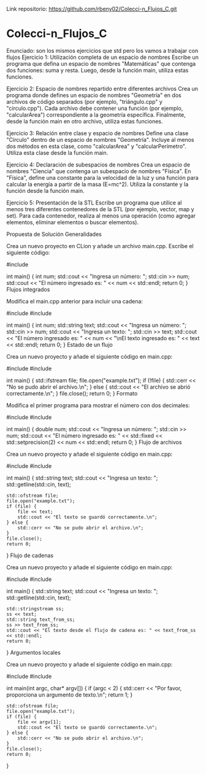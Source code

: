 Link repositorio: https://github.com/rbeny02/Colecci-n_Flujos_C.git
# Colecci-n_Flujos_C
Enunciado: 
son los mismos ejercicios que std pero los vamos a trabajar con flujos
Ejercicio 1: Utilización completa de un espacio de nombres Escribe un programa que defina un espacio de nombres "Matemáticas" que contenga dos funciones: suma y resta. Luego, desde la función main, utiliza estas funciones.

Ejercicio 2: Espacio de nombres repartido entre diferentes archivos Crea un programa donde defines un espacio de nombres "Geometría" en dos archivos de código separados (por ejemplo, "triángulo.cpp" y "círculo.cpp"). Cada archivo debe contener una función (por ejemplo, "calcularArea") correspondiente a la geometría específica. Finalmente, desde la función main en otro archivo, utiliza estas funciones.

Ejercicio 3: Relación entre clase y espacio de nombres Define una clase "Círculo" dentro de un espacio de nombres "Geometría". Incluye al menos dos métodos en esta clase, como "calcularArea" y "calcularPerímetro". Utiliza esta clase desde la función main.

Ejercicio 4: Declaración de subespacios de nombres Crea un espacio de nombres "Ciencia" que contenga un subespacio de nombres "Física". En "Física", define una constante para la velocidad de la luz y una función para calcular la energía a partir de la masa (E=mc^2). Utiliza la constante y la función desde la función main.

Ejercicio 5: Presentación de la STL Escribe un programa que utilice al menos tres diferentes contenedores de la STL (por ejemplo, vector, map y set). Para cada contenedor, realiza al menos una operación (como agregar elementos, eliminar elementos o buscar elementos).

Propuesta de Solución
Generalidades

Crea un nuevo proyecto en CLion y añade un archivo main.cpp. Escribe el siguiente código:

#include <iostream>

int main() {
    int num;
    std::cout << "Ingresa un número: ";
    std::cin >> num;
    std::cout << "El número ingresado es: " << num << std::endl;
    return 0;
}
Flujos integrados

Modifica el main.cpp anterior para incluir una cadena:

#include <iostream>
#include <string>

int main() {
    int num;
    std::string text;
    std::cout << "Ingresa un número: ";
    std::cin >> num;
    std::cout << "Ingresa un texto: ";
    std::cin >> text;
    std::cout << "El número ingresado es: " << num << "\nEl texto ingresado es: " << text << std::endl;
    return 0;
}
Estado de un flujo

Crea un nuevo proyecto y añade el siguiente código en main.cpp:

#include <iostream>
#include <fstream>

int main() {
    std::ifstream file;
    file.open("example.txt");
    if (!file) {
        std::cerr << "No se pudo abrir el archivo.\n";
    } else {
        std::cout << "El archivo se abrió correctamente.\n";
    }
    file.close();
    return 0;
}
Formato

Modifica el primer programa para mostrar el número con dos decimales:

#include <iostream>
#include <iomanip>

int main() {
    double num;
    std::cout << "Ingresa un número: ";
    std::cin >> num;
    std::cout << "El número ingresado es: " << std::fixed << std::setprecision(2) << num << std::endl;
    return 0;
}
Flujo de archivos

Crea un nuevo proyecto y añade el siguiente código en main.cpp:

#include <iostream>
#include <fstream>

int main() {
    std::string text;
    std::cout << "Ingresa un texto: ";
    std::getline(std::cin, text);
    
    std::ofstream file;
    file.open("example.txt");
    if (file) {
        file << text;
        std::cout << "El texto se guardó correctamente.\n";
    } else {
        std::cerr << "No se pudo abrir el archivo.\n";
    }
    file.close();
    return 0;
}
Flujo de cadenas

Crea un nuevo proyecto y añade el siguiente código en main.cpp:

#include <iostream>
#include <sstream>

int main() {
    std::string text;
    std::cout << "Ingresa un texto: ";
    std::getline(std::cin, text);

    std::stringstream ss;
    ss << text;
    std::string text_from_ss;
    ss >> text_from_ss;
    std::cout << "El texto desde el flujo de cadena es: " << text_from_ss << std::endl;
    return 0;
}
Argumentos locales

Crea un nuevo proyecto y añade el siguiente código en main.cpp:

#include <iostream>
#include <fstream>

int main(int argc, char* argv[]) {
    if (argc < 2) {
        std::cerr << "Por favor, proporciona un argumento de texto.\n";
        return 1;
    }

    std::ofstream file;
    file.open("example.txt");
    if (file) {
        file << argv[1];
        std::cout << "El texto se guardó correctamente.\n";
    } else {
        std::cerr << "No se pudo abrir el archivo.\n";
    }
    file.close();
    return 0;
}
